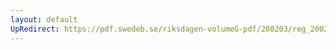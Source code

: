 ```yaml
---
layout: default
UpRedirect: https://pdf.swedeb.se/riksdagen-volumeG-pdf/200203/reg_200203/reg_200203_0156.pdf
---
```

